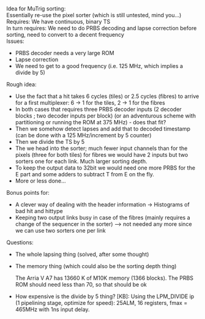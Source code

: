 #

Idea for MuTrig sorting:  
Essentially re-use the pixel sorter (which is still untested, mind you...)  
Requires: We have continuous, binary TS  
In turn requires: We need to do PRBS decoding and lapse correction before sorting, need to convert to a decent frequency  
Issues:  

* PRBS decoder needs a very large ROM  
* Lapse correction  
* We need to get to a good frequency (i.e. 125 MHz, which implies a divide by 5)

Rough idea:

* Use the fact that a hit takes 6 cycles (tiles) or 2.5 cycles (fibres) to arrive for a first multiplexer: 6 -> 1 for the tiles, 2 -> 1 for the fibres
* In both cases that requires three PRBS decoder inputs (2 decoder blocks ; two decoder inputs per block) (or an adventurous scheme with partitioning or running the ROM at 375 MHz) - does that fit?
* Then we somehow detect lapses and add that to decoded timestamp (can be done with a 125 MHz/increment by 5 counter)
* Then we divide the TS by 5
* The we head into the sorter; much fewer input channels than for the pixels (three for both tiles) for fibres we would have 2 inputs but two sorters one for each link. Much larger sorting depth.
* To keep the output data to 32bit we would need one more PRBS for the E part and some adders to subtract T from E on the fly. 
* More or less done...

Bonus points for:

* A clever way of dealing with the header information -> Histograms of bad hit and hittype 
* Keeping two output links busy in case of the fibres (mainly requires a change of the sequencer in the sorter) --> not needed any more since we can use two sorters one per link

Questions:

* The whole lapsing thing (solved, after some thought)
*    The memory thing (which could also be the sorting depth thing)

     The Arria V A7 has 13660 K of M10K memory (1366 blocks). The PRBS ROM should need less than 70, so that should be ok

* How expensive is the divide by 5 thing?
    [KB]: Using the LPM_DIVIDE ip (1 pipelining stage, optimize for speed):
    25ALM, 16 registers, fmax = 465MHz with 1ns input delay.